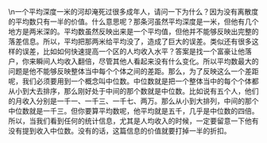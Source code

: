 \n一个平均深度一米的河却淹死过很多成年人，请问一下为什么？因为没有离散度的平均数只有一半的价值。什么意思呢？那条河虽然平均深度是一米，但他有几个地方是两米深的。平均数虽然反映出来是一个平均值，但他并不能够反映出完整的落差信息。所以，平均把那两米给平均没了，造成了巨大的误差。类似还有很多这样的误差，比如如何快速提高一个区的人均收入水平？答案是找一个富豪让他落户，你来瞬间人均收入翻倍，尽管其他人看起来没有什么变化。所以平均数最大的问题是他不能够反映整体当中每个个体之间的差距。那么，为了反映这么一个差距呢，我们必须要用到一个概念叫中位数。中位数就是把一个整体当中的每个个体都从小到大去排序，那么刚好处于中间的那个数就是中位数。比如说有五个人，他们的月收入分别是一千一、一千三、一千七、两万。那么从小到大排列，中间的那个中位数就是一千三。但你要算平均数呢，他平均就是五千，几乎是中位数的四倍。所以，当我们看到任何的统计信息，尤其是人均收入的时候，一定要留意一下他有没有提到收入中位数。没有的话，这篇信息的价值就要打掉一半的折扣。